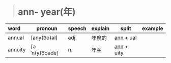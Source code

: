 > # ann- year(年)
| word    | pronoun       | speech | explain | split        | example |
| :------ | ------------- | ------ | ------- | ------------ | ------- |
| annual  | [any(o͞o)əl]   | adj.   | 年度的  | [ann] + ual  |         |
| annuity | [əˈn(y)o͞oədē] | n.     | 年金    | [ann] + uity |         |

[ann]:<ann-.md>
